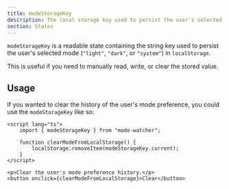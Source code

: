 ```yaml
---
title: modeStorageKey
description: The local storage key used to persist the user's selected mode.
section: States
---
```


`modeStorageKey` is a readable state containing the string key used to persist the user's selected mode (`"light"`, `"dark"`, or `"system"`) in `localStorage`.

This is useful if you need to manually read, write, or clear the stored value.

## Usage

If you wanted to clear the history of the user's mode preference, you could use the `modeStorageKey` like so:

```svelte
<script lang="ts">
	import { modeStorageKey } from "mode-watcher";

	function clearModeFromLocalStorage() {
		localStorage.removeItem(modeStorageKey.current);
	}
</script>

<p>Clear the user's mode preference history.</p>
<button onclick={clearModeFromLocalStorage}>Clear</button>
```
